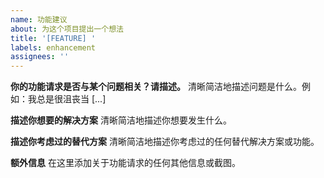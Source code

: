 ```yaml
---
name: 功能建议
about: 为这个项目提出一个想法
title: '[FEATURE] '
labels: enhancement
assignees: ''
---
```


**你的功能请求是否与某个问题相关？请描述。**
清晰简洁地描述问题是什么。例如：我总是很沮丧当 [...]

**描述你想要的解决方案**
清晰简洁地描述你想要发生什么。

**描述你考虑过的替代方案**
清晰简洁地描述你考虑过的任何替代解决方案或功能。

**额外信息**
在这里添加关于功能请求的任何其他信息或截图。

